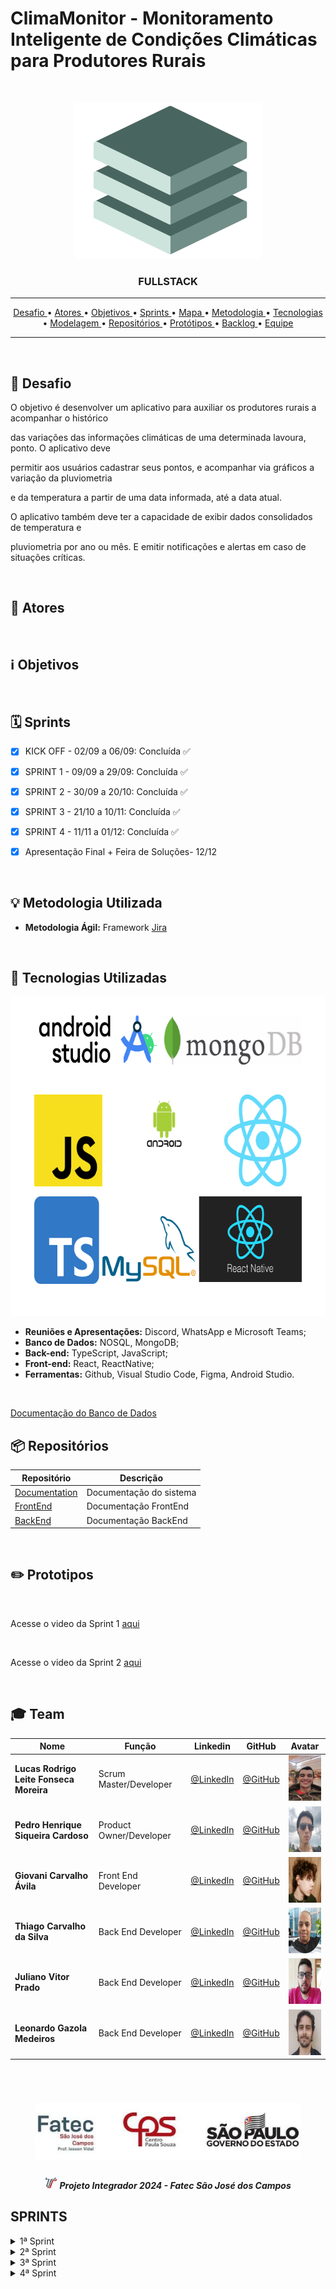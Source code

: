 # ClimaMonitor - Monitoramento Inteligente de Condições Climáticas para Produtores Rurais
<br>
<p align="center">
      <img src="/Imagens Gerais/logo.png" width="300" height="250">
      <h3 align="center"> FULLSTACK </h3>
<p align="center">

<hr>

<p align="center">
  <a href ="#checkered_flag-Desafio"> Desafio </a>  • 
  <a href ="#two_men_holding_hands-atores"> Atores </a>  •
  <a href ="#information_source-objetivos"> Objetivos </a>  • 
  <a href ="#spiral_calendar-sprints"> Sprints </a>  • 
  <a href ="#world_map-mapa-do-site"> Mapa </a>  • 
  <a href ="#bulb-metodologia-utilizada"> Metodologia </a>  • 
  <a href ="#wrench-tecnologias-utilizadas"> Tecnologias </a>  • 
  <a href ="#computer-modelagem-do-banco-de-dados"> Modelagem </a>  •
  <a href ="#package-repositórios"> Repositórios </a>  •
  <a href ="#pencil2-prototipos"> Protótipos </a>  • 
  <a href ="#page_with_curl-backlog"> Backlog </a>  • 
  <a href ="#mortar_board-team"> Equipe </a> 
</p>

<hr>

<br>

## :checkered_flag: Desafio
O objetivo é desenvolver um aplicativo para auxiliar os produtores rurais a acompanhar o histórico

das variações das informações climáticas de uma determinada lavoura, ponto. O aplicativo deve

permitir aos usuários cadastrar seus pontos, e acompanhar via gráficos a variação da pluviometria

e da temperatura a partir de uma data informada, até a data atual.

O aplicativo também deve ter a capacidade de exibir dados consolidados de temperatura e

pluviometria por ano ou mês. E emitir notificações e alertas em caso de situações críticas.

<br>

## :two_men_holding_hands: Atores


<br>

## :information_source: Objetivos
  

<br>

## :spiral_calendar: Sprints

- [x] KICK OFF - 02/09 a 06/09: Concluída :white_check_mark:

- [x] SPRINT 1 - 09/09 a 29/09: Concluída :white_check_mark:

- [x] SPRINT 2 - 30/09 a 20/10: Concluída :white_check_mark:  

- [x] SPRINT 3 - 21/10 a 10/11: Concluída :white_check_mark:

- [x] SPRINT 4 - 11/11 a 01/12: Concluída :white_check_mark:

- [x] Apresentação Final + Feira de Soluções- 12/12

<br>

## :bulb: Metodologia Utilizada

* **Metodologia Ágil:** Framework [Jira](https://www.atlassian.com/br/software/jira/templates/scrum)

<br>

## :wrench: Tecnologias Utilizadas

<img src = "./Imagens Gerais/tecnologias utilizadas.png" width="680" height="511">

* **Reuniões e Apresentações:** Discord, WhatsApp e Microsoft Teams;
* **Banco de Dados:** NOSQL, MongoDB;
* **Back-end:**  TypeScript, JavaScript;
* **Front-end:** React, ReactNative;
* **Ferramentas:** Github, Visual Studio Code, Figma, Android Studio.

<br>

[Documentação do Banco de Dados](https://github.com/Equipe-FULLSTACK/API-5/tree/main/Backend)

## :package: Repositórios

| Repositório                                                       | Descrição                                                                          |
| ----------------------------------------------------------------- | ---------------------------------------------------------------------------------- |
| [Documentation]() | Documentação do sistema                                                      |
| [FrontEnd](https://github.com/FATEC-FULLSTACK/FRONTEND-API5S)           | Documentação FrontEnd                                                   |
| [BackEnd](https://github.com/Equipe-FULLSTACK/API-5/tree/main/Backend)           | Documentação BackEnd                                                            |

<br>

## :pencil2: Prototipos

<br>

Acesse o video da Sprint 1 [aqui](https://youtube.com/shorts/VbizYCUi2_o?si=wlxYst2TCr7fHK_s)

<br>

Acesse o video da Sprint 2 [aqui](https://youtu.be/cfCE5jige9w?si=34B8xZuu6WfZEL2h)

<br>



## :mortar_board: Team
|Nome|Função|Linkedin|GitHub|Avatar|
| -------- |-------- |-------- |-------- |-------- |
|**Lucas Rodrigo Leite Fonseca Moreira**|Scrum Master/Developer|[@LinkedIn](https://www.linkedin.com/in/lucas-rodrigo-169405169/)|[@GitHub](https://github.com/lucasrodrigof)|<img src = "/Imagens Gerais/Lucas.jpeg" width="60" height="73">|
|**Pedro Henrique Siqueira Cardoso**|Product Owner/Developer|[@LinkedIn](https://www.linkedin.com/in/pedro-cardoso-6b93011b6/)|[@GitHub](https://github.com/PhscZ)|<img src = "/Imagens Gerais/pedro.png" width="70" height="73">|
|**Giovani Carvalho Ávila**|Front End Developer|[@LinkedIn](https://www.linkedin.com/in/giovani-carvalho-avila-80593a224/)|[@GitHub](https://github.com/GiovaniAvila)|<img src = "/Imagens Gerais/giovani.png" width="70" height="73">|
|**Thiago Carvalho da Silva**|Back End Developer|[@LinkedIn](https://www.linkedin.com/in/thiago-silva-49bb74168)|[@GitHub](https://github.com/tsilvadev89)|<img src = "/Imagens Gerais/thiago.png" width="70" height="73">|
|**Juliano Vitor Prado**|Back End Developer|[@LinkedIn](#)|[@GitHub](https://github.com/julianopradoo)|<img src = "/Imagens Gerais/juliano.png" width="70" height="73">|
|**Leonardo Gazola Medeiros**|Back End Developer|[@LinkedIn](https://www.linkedin.com/in/leonardo-gazola/)|[@GitHub](https://github.com/Leonardo-Gazola-Medeiros)|<img src = "/Imagens Gerais/leo.jpg" width="70" height="73">| 

<br>

 <h1 align="center"> <img src = "/Imagens Gerais/Fatec.jpg" height="90" /></h1>
 
 <h5 align="center"> <img src = "/Imagens Gerais/faTec.png" width="20" height="20" /> Projeto Integrador 2024 - Fatec São José dos Campos </h5>
 
<!--
| Sprint 1 -  | Conclusão |
| --------------------------------------- | --------- |
| Backlog Total                                        |        |
| Wireframes        | ✔️          |
| Login integrado        |        |
| Cadastrar hora extra        |           |
| Cadastrar sobreaviso        |
| listar sobreaviso e aprovações        |           |
| Listar hora extra e aprovações        |   

-->
<!--
<hr>

| Sprint 2 - Cliente consegue visualizar cardápio de produtos | Conclusão |
| ------------------------------------------------------------------- | --------------- |
| Protótipo do website ecommerce.    | ✔️ |
| Cliente - Realizar cadastro no site fornecendo email, nome completo, telefone, data de nascimento, endereço. | ✔️ |
| Cliente - Logar com email e senha no site. | ✔️ |
| Cliente - Página Home do website.    | ✔️ |
| Cliente - Página Cardápio de produtos disponíveis a pronta entrega.    | ✔️ |
| Cliente - Página Cardápio de produtos disponíveis somente sob encomenda.    | ✔️ |
| Cliente - Página de cadastro de novos clientes.    | ✔️ |
| Cliente - Página de login para clientes.    | ✔️ |



<hr>

| Sprint 3 - Vendedora consegue controlar e cadastrar produtos e vendas e Cliente consegue adicionar produtos ao carrinho                              | Conclusão |
| ------------------------------------------------------------------- | --------------- |
| Vendedora - Cadastrar novos produtos de pronta-entrega. | ✔️ |
| Vendedora - Selecionar quantidade de produtos disponíveis a pronta entrega. | ✔️ |
| Vendedora - Selecionar quais produtos serão visíveis a clientes no cardápio de pronta entrega. | ✔️ |
| Vendedora - Remover produtos disponíveis. | ✔️ |
| Vendedora - Editar / excluir produtos cadastrados. | ✔️ |
| Vendedora - Página onde a vendedora visualiza / edita / exclui todos os produtos cadastrados. | ✔️ |
| Vendedora - Página onde a vendedora determina quais produtos e quantidade estão disponíveis à pronta entrega. | ✔️ |
| Vendedora - Página onde a vendedora cadastra novos produtos para pronta entrega. | ✔️ |
| Cliente - Selecionar produtos e quantidades e adicionar ao carrinho. | ✔️ |
| Cliente - Editar produtos e / ou quantidades selecionadas e / ou adicionadas ao carrinho. | ✔️ |
| Cliente - Solicitar orçamento para encomendas por email, whatsapp ou telefone. | ✔️ |
| Cliente - Página de produtos adicionados ao carrinho do cliente.    | ✔️ |
| Cliente - Página para redigir texto para email de encomenda. | ✔️ |


<hr>


| Sprint 4 - Cliente consegue realizar compra e escolher formas de pagamento e Vendedora controlar status do pedido | Conclusão |
| ------------------------------------------------------------------- | --------------- |
| Vendedora - Receber notificação de pedidos de produtos pronta entrega. | ✔️ |
| Vendedora - Receber notificação de solicitação de orçamentos. | ✔️ |
| Vendedora - Página onde a vendedora visualiza e altera status dos pedidos recebidos. | ✔️ |
| Cliente - Confirmar produtos selecionados no carrinho. | ✔️ |
| Cliente - Selecionar formas de envio do produto (retirar no local ou entrega). | ✔️ |
| Cliente - Informar local de entrega do produto. | ✔️ |
| Cliente - Visualizar taxa de entrega, de acordo com endereço informado pelo cliente. | ✔️ |
| Cliente - Consegue visualizar status do pedido. | ✔️ |
| Cliente - Página para informar metodo de entrega da compra. | ✔️ |
| Cliente - Página para informar endereço de entrega. | ✔️ |
| Cliente - Página de pagamento online. | ✔️ |
| Cliente - Página para visualizar status do pedido. | ✔️ |
| Somente clientes cadastrados podem confirmar produtos do carrinho e realizar pagamentos. | ✔️ |
| Para entregas, formas de pagamento válidas são somente pelo site. | ✔️ |
| Para retiradas, pagamento somente presencial. | ✔️ |

# 🎯 Entrega - Sprint 1

## 💻 Telas do Sistema







## ⌛ Funcionamento -->

## SPRINTS
<details>
<summary>1ª Sprint</summary>
</br>

 Primeira Sprint - 09/09/2024
  ============================
  ****************************
###  <div align="center"> Projeto API 5º Semestre: </div>
  ### <div align="center"> FATEC São José dos Campos - Prof. Jessen Vidal </div>



  #### <div align="center"> Protótipo Figma </div>
  
  <div align="center"> <img src="/Imagens Gerais/figma.jpg "width="640" height="360"> </div>
  
  

    
    
  ### <div align="center"> Estado Final do Projeto 1º Sprint: </div>

  <div align = "center">
    <img src="/Imagens Gerais/login.jpg" width="191" height="441"><br>
    <img src="/Imagens Gerais/mapa.jpg" width="191" height="442"><br>
    
  </div>

<h2 align="center">Tasks Concluidas</h1>

Ao final da primeira sprint, foram entregues as seguintes tasks:

- Sistema de cadastro de pontos.
- Integração com google maps.
- Modelagem banco de dados. 
- Desenvolvimento banco de dados.
- Integração dos pontos com o banco de dados.
- Sistema de login.

<h2 align="center">Modelagem Banco de Dados</h1>

 ### <p align="center">Modelo conceitual
  
  <p align="center">
  <img src="./Backend/Database/Relacional/Conceitual/ConceitualV1.0 - .jpg" width="610" height="400"><br>
  
  <br>
  <br>
    
  <p align="center">Escopo da primeira estrutura do Banco de dados após levantamento de requisitos feito pelos membros da equipe.
    
  ### <p align="center">Modelo Lógico
    
  <p align="center">
  <img src="./Backend/Database/Relacional/Logico/LogicoV1.0 .png" width="520" height="600"><br>
    
  <br>
  <br>
    
  <p align="center">Representação diagrámatica de dados, restrições, nomes de entidades e relacionamentos. É uma versão mais refinada do modelo conceitual de dados
    

  ### <p align="center">Modelagem Física NoSQL
  
  <p align="center">
  <img src="/Backend/Database/Não Relacional/ModelagemNoSql/ModelagemNoSqlEV1.0 .png" width="700" height="500"><br>
  
  <br>
  <br>

</details>


<details>
<summary>2ª Sprint</summary>
</br>

 Segunda Sprint - 30/09/2024
  ============================
  ****************************
###  <div align="center"> Projeto API 5º Semestre: </div>
  ### <div align="center"> FATEC São José dos Campos - Prof. Jessen Vidal </div>

<h2 align="center">Tasks Concluidas</h1>

Ao final da segunda sprint, foram entregues as seguintes tasks:

- Integrações das telas com backend.
- Integração da busca com nome e lista suspensa de localização
- Fetch dos pontos salvos no banco de dados
- CRUD dos pontos e notificações.
- Redirecionamento do mapa para ponto de pesquisa ou ponto salvo.
- Refatorado organização do projeto componetizando algumas funcionalidades.

   ### <p align="center">Buscar cordenada
  
  <p align="center">
  <img src="./Imagens Gerais/buscarCordenada.jpg" width="191" height="441"><br>

   ### <p align="center">Editar informações no ponto
  
  <p align="center">
  <img src="./Imagens Gerais/editarPonto.jpg" width="191" height="441"><br>

   ### <p align="center">Histórico de Pontos
  
  <p align="center">
  <img src="./Imagens Gerais/historicoPonto.jpg" width="191" height="441"><br>

   ### <p align="center">Buscar por Endereço
  
  <p align="center">
  <img src="./Imagens Gerais/historicoBusca.jpg" width="191" height="441"><br>

</details>


<details>
<summary>3ª Sprint</summary>
</br>

 Terceira Sprint - 21/10/2024
  ============================
  ****************************
###  <div align="center"> Projeto API 5º Semestre: </div>
  ### <div align="center"> FATEC São José dos Campos - Prof. Jessen Vidal </div>

  <h2 align="center">Tasks Concluidas</h1>

Ao final da terçeira sprint, foram entregues as seguintes tasks:

- Sistema de Gráficos.
- Integração de dados com API externa.

  Um ponto importante na terceira sprint, foi a mudança de API, que antes estava sendo utilizada a API da NASA, e agora openMeteo.

   ### <p align="center">Sistema de Gráficos
  
  <p align="center">
  <img src="./Imagens Gerais/sistemaGrafico.jpg" width="191" height="441"><br>
  

</details>

<details>
<summary>4ª Sprint</summary>
</br>

 Quarta Sprint - 11/11/2024
  ============================
  ****************************
###  <div align="center"> Projeto API 5º Semestre: </div>
  ### <div align="center"> FATEC São José dos Campos - Prof. Jessen Vidal </div>


  <h2 align="center">Tasks Concluidas</h1>

Ao final da quarta sprint, foram entregues as seguintes tasks:

- Documentação.
- Integração de dados com API externa.


   ### <p align="center">Estado final do Projeto
  
  <p align="center">
  <img src="./Imagens Gerais/estFinal1.jpg" width="191" height="441"><br>
        
  <p align="center">
  <img src="./Imagens Gerais/estFinal2.jpg" width="191" height="441"><br>
  
  <p align="center">
  <img src="./Imagens Gerais/estFinal3.jpg" width="191" height="441"><br>

  <p align="center">
  <img src="./Imagens Gerais/estFinal4.jpg" width="191" height="441"><br>

</details>
